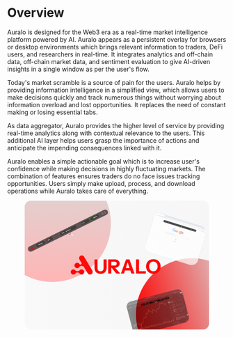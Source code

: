 # Overview

Auralo is designed for the Web3 era as a real-time market intelligence platform powered by AI. Auralo appears as a persistent overlay for browsers or desktop environments which brings relevant information to traders, DeFi users, and researchers in real-time. It integrates analytics and off-chain data, off-chain market data, and sentiment evaluation to give AI-driven insights in a single window as per the user's flow.

Today's market scramble is a source of pain for the users. Auralo helps by providing information intelligence in a simplified view, which allows users to make decisions quickly and track numerous things without worrying about information overload and lost opportunities. It replaces the need of constant making or losing essential tabs.

As data aggregator, Auralo provides the higher level of service by providing real-time analytics along with contextual relevance to the users. This additional AI layer helps users grasp the importance of actions and anticipate the impending consequences linked with it.

Auralo enables a simple actionable goal which is to increase user's confidence while making decisions in highly fluctuating markets. The combination of features ensures traders do no face issues tracking opportunities. Users simply make upload, process, and download operations while Auralo takes care of everything.



<figure><img src=".gitbook/assets/AuraloBanner.png" alt=""><figcaption></figcaption></figure>

